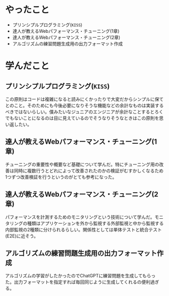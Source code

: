 # やったこと
- プリンシプルプログラミング(`KISS`)
- 達人が教えるWebパフォーマンス・チューニング(1章)
- 達人が教えるWebパフォーマンス・チューニング(2章)
- アルゴリズムの練習問題生成用の出力フォーマット作成

# 学んだこと

## プリンシプルプログラミング(`KISS`)
この原則はコードは複雑になると読みにくかったりで大変だからシンプルに保てとのこと。そのためにも今後必要になりそうな機能などの余計なものは実装するべきではないらしい。僕みたいなジュニアのエンジニアが余計なことするとろくでもないことになるのは目に見えているのでそうなりそうなときはこの原則を思い返したい。

## 達人が教えるWebパフォーマンス・チューニング(1章)
チューニングの重要性や概要など基礎について学んだ。特にチューニング用の改善は同時に複数行うとどれによって改善されたのかの検証がむすかしくなるため1つずつ改善検証を行うというのがとても参考になった。

## 達人が教えるWebパフォーマンス・チューニング(2章)
パフォーマンスを計測するためのモニタリングという技術について学んだ。モニタリングの種類はアプリケーションを外から監視する外部監視と中から監視する内部監視の2種類に分けられるらしい。関係性としては単体テストと統合テスト(E2E)に近そう。

## アルゴリズムの練習問題生成用の出力フォーマット作成
アルゴリズムの学習がしたかったのでChatGPTに練習問題を生成してもらった。出力フォーマットを指定すれば毎回同じように生成してくれるの便利過ぎる。
